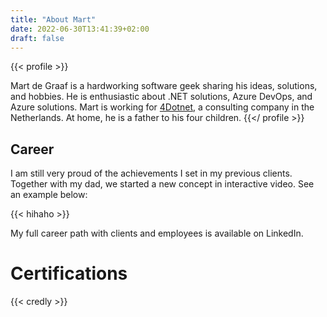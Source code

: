 ```yaml
---
title: "About Mart"
date: 2022-06-30T13:41:39+02:00
draft: false
---
```



{{< profile >}}

Mart de Graaf is a hardworking software geek sharing his ideas, solutions, and hobbies. He is enthusiastic about .NET solutions, Azure DevOps, and Azure solutions. Mart is working for [4Dotnet](https://www.4dotnet.nl/), a consulting company in the Netherlands. At home, he is a father to his four children.
{{</ profile >}}

## Career

I am still very proud of the achievements I set in my previous clients. Together with my dad, we started a new concept in interactive video. See an example below:

{{< hihaho >}}

My full career path with clients and employees is available on LinkedIn.

# Certifications
{{< credly >}}
